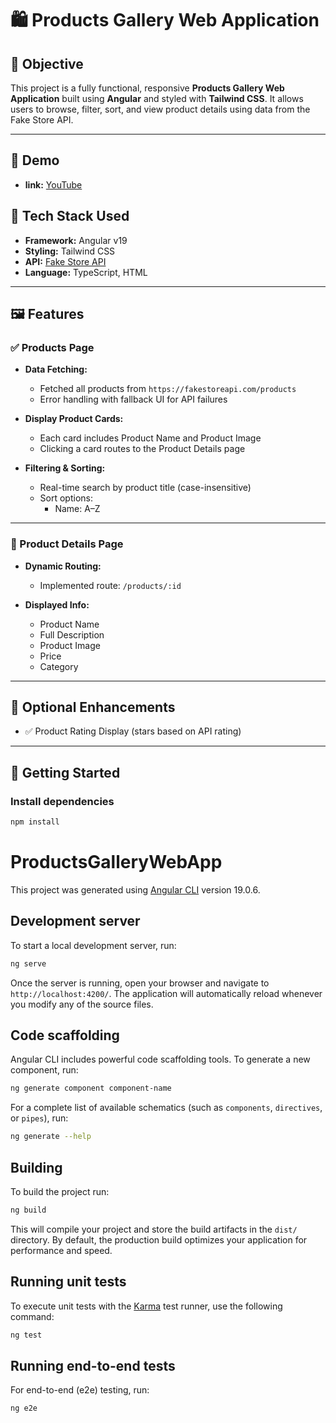 # 🛍️ Products Gallery Web Application

## 🎯 Objective

This project is a fully functional, responsive **Products Gallery Web Application** built using **Angular** and styled with **Tailwind CSS**. It allows users to browse, filter, sort, and view product details using data from the Fake Store API.

---
## 🎥 Demo
- **link:** [YouTube](https://youtu.be/67TE5PNL6OU?si=8UcGo-F0DWeJgAQ8)


## 🧱 Tech Stack Used

- **Framework:** Angular v19
- **Styling:** Tailwind CSS
- **API:** [Fake Store API](https://fakestoreapi.com/)
- **Language:** TypeScript, HTML

---

## 🖼️ Features

### ✅ Products Page

- **Data Fetching:**  
  - Fetched all products from `https://fakestoreapi.com/products`
  - Error handling with fallback UI for API failures

- **Display Product Cards:**  
  - Each card includes Product Name and Product Image  
  - Clicking a card routes to the Product Details page

- **Filtering & Sorting:**  
  - Real-time search by product title (case-insensitive)  
  - Sort options:  
    - Name: A–Z

---

### 📄 Product Details Page

- **Dynamic Routing:**  
  - Implemented route: `/products/:id`

- **Displayed Info:**  
  - Product Name  
  - Full Description  
  - Product Image  
  - Price  
  - Category

---

## 💅 Optional Enhancements

- ✅ Product Rating Display (stars based on API rating)

---

## 🚀 Getting Started

### Install dependencies

```bash
npm install
```


# ProductsGalleryWebApp

This project was generated using [Angular CLI](https://github.com/angular/angular-cli) version 19.0.6.

## Development server

To start a local development server, run:

```bash
ng serve
```

Once the server is running, open your browser and navigate to `http://localhost:4200/`. The application will automatically reload whenever you modify any of the source files.

## Code scaffolding

Angular CLI includes powerful code scaffolding tools. To generate a new component, run:

```bash
ng generate component component-name
```

For a complete list of available schematics (such as `components`, `directives`, or `pipes`), run:

```bash
ng generate --help
```

## Building

To build the project run:

```bash
ng build
```

This will compile your project and store the build artifacts in the `dist/` directory. By default, the production build optimizes your application for performance and speed.

## Running unit tests

To execute unit tests with the [Karma](https://karma-runner.github.io) test runner, use the following command:

```bash
ng test
```

## Running end-to-end tests

For end-to-end (e2e) testing, run:

```bash
ng e2e
```

